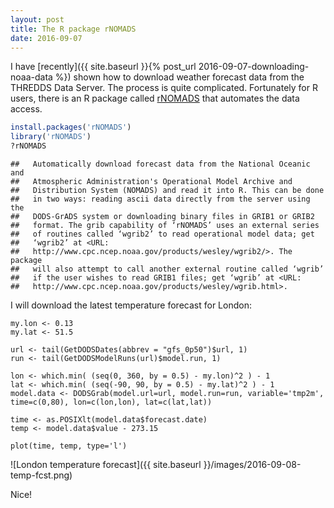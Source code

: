 ```yaml
---
layout: post
title: The R package rNOMADS
date: 2016-09-07
---
```


I have [recently]({{ site.baseurl }}{% post_url 2016-09-07-downloading-noaa-data %}) shown how to download weather forecast data from the THREDDS Data Server.
The process is quite complicated.
Fortunately for R users, there is an R package called [rNOMADS](https://cran.r-project.org/web/packages/rNOMADS/index.html) that automates the data access.

```r
install.packages('rNOMADS')
library('rNOMADS')
?rNOMADS
```

```
##   Automatically download forecast data from the National Oceanic and
##   Atmospheric Administration's Operational Model Archive and
##   Distribution System (NOMADS) and read it into R. This can be done
##   in two ways: reading ascii data directly from the server using the
##   DODS-GrADS system or downloading binary files in GRIB1 or GRIB2
##   format. The grib capability of ‘rNOMADS’ uses an external series
##   of routines called ‘wgrib2’ to read operational model data; get
##   ‘wgrib2’ at <URL:
##   http://www.cpc.ncep.noaa.gov/products/wesley/wgrib2/>. The package
##   will also attempt to call another external routine called ‘wgrib’
##   if the user wishes to read GRIB1 files; get ‘wgrib’ at <URL:
##   http://www.cpc.ncep.noaa.gov/products/wesley/wgrib.html>.
```

I will download the latest temperature forecast for London:

```
my.lon <- 0.13
my.lat <- 51.5

url <- tail(GetDODSDates(abbrev = "gfs_0p50")$url, 1)
run <- tail(GetDODSModelRuns(url)$model.run, 1)

lon <- which.min( (seq(0, 360, by = 0.5) - my.lon)^2 ) - 1
lat <- which.min( (seq(-90, 90, by = 0.5) - my.lat)^2 ) - 1
model.data <- DODSGrab(model.url=url, model.run=run, variable='tmp2m', time=c(0,80), lon=c(lon,lon), lat=c(lat,lat))
 
time <- as.POSIXlt(model.data$forecast.date)
temp <- model.data$value - 273.15

plot(time, temp, type='l')
```

![London temperature forecast]({{ site.baseurl }}/images/2016-09-08-temp-fcst.png)

Nice!


